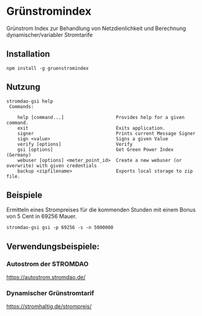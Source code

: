 # Grünstromindex
Grünstrom Index zur Behandlung von Netzdienlichkeit und Berechnung dynamischer/variabler Stromtarife


## Installation
```
npm install -g gruenstromindex
```

## Nutzung
```
stromdao-gsi help
 Commands:

    help [command...]                   Provides help for a given command.
    exit                                Exits application.
    signer                              Prints current Message Signer
    sign <value>                        Signs a given Value
    verify [options]                    Verify
    gsi [options]                       Get Green Power Index (Germany)
    webuser [options] <meter_point_id>  Create a new webuser (or overwrite) with given credentials
    backup <zipfilename>                Exports local storage to zip file.
```

## Beispiele
Ermitteln eines Strompreises für die kommenden Stunden mit einem Bonus von 5 Cent in 69256 Mauer.
```
stromdao-gsi gsi -p 69256 -s -n 5000000
```

## Verwendungsbeispiele:
### Autostrom der STROMDAO
https://autostrom.stromdao.de/

### Dynamischer Grünstromtarif 
https://stromhaltig.de/strompreis/
